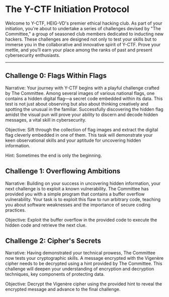 # The Y-CTF Initiation Protocol

Welcome to Y-CTF, HEIG-VD's premier ethical hacking club. As part of your initiation, you're about to undertake a series of challenges devised by "The Committee," a group of seasoned club members dedicated to inducting new hackers. These challenges are designed not only to test your skills but to immerse you in the collaborative and innovative spirit of Y-CTF. Prove your mettle, and you’ll earn your place among the ranks of past and present cybersecurity enthusiasts.

---

## Challenge 0: Flags Within Flags

Narrative: Your journey with Y-CTF begins with a playful challenge crafted by The Committee. Among several images of various national flags, one contains a hidden digital flag—a secret code embedded within its data. This test is not just about observing but also about thinking creatively and spotting the unusual in the familiar. Successfully discovering the hidden flag amidst the visual pun will prove your ability to discern and decode hidden messages, a vital skill in cybersecurity.

Objective: Sift through the collection of flag images and extract the digital flag cleverly embedded in one of them. This task will demonstrate your keen observational skills and your aptitude for uncovering hidden information.

Hint: Sometimes the end is only the beginning.

## Challenge 1: Overflowing Ambitions

Narrative: Building on your success in uncovering hidden information, your next challenge is to exploit a known vulnerability. The Committee has provided you with a simple program that contains a buffer overflow vulnerability. Your task is to exploit this flaw to run arbitrary code, teaching you about software weaknesses and the importance of secure coding practices.

Objective: Exploit the buffer overflow in the provided code to execute the hidden code and retrieve the next clue.

## Challenge 2: Cipher's Secrets

Narrative: Having demonstrated your technical prowess, The Committee now tests your cryptographic skills. A message encrypted with the Vigenère cipher needs to be decrypted using a hint provided by The Committee. This challenge will deepen your understanding of encryption and decryption techniques, key components of protecting data.

Objective: Decrypt the Vigenère cipher using the provided hint to reveal the encrypted message and advance to the final challenge.
